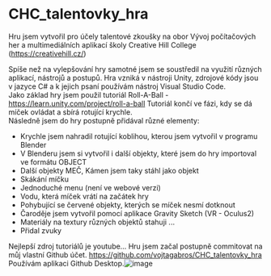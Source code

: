 # CHC_talentovky_hra
Hru jsem vytvořil pro účely talentové zkoušky na obor Vývoj počítačových her a multimediálních aplikací školy Creative Hill College (https://creativehill.cz/)

Spíše než na vylepšování hry samotné jsem se soustředil na využití různých aplikací,   nástrojů a postupů.   Hra vzniká v nástroji Unity, zdrojové kódy jsou v jazyce C# a k jejich psaní používám nástroj Visual Studio Code.     
Jako základ hry jsem použil tutoriál Roll-A-Ball - https://learn.unity.com/project/roll-a-ball Tutoriál končí ve fázi, kdy se dá míček ovládat a sbírá rotující krychle.      
Následně jsem do hry postupně přidával různé elementy:
  - Krychle jsem nahradil rotující koblihou, kterou jsem vytvořil v programu Blender 
  - V Blenderu jsem si vytvořil i další objekty, které jsem do hry importoval ve formátu OBJECT 
  - Další objekty MEČ, Kámen jsem taky stáhl jako objekt
  - Skákání míčku
  - Jednoduché menu (není ve webové verzi)
  - Vodu, která míček vrátí na začátek hry
  - Pohybující se červené objekty, kterých se míček nesmí dotknout 
  - Čaroděje jsem vytvořil pomocí aplikace Gravity Sketch (VR - Oculus2)
  - Materiály na textury různých objektů stahuji ...
  - Přidal zvuky

Nejlepší zdroj tutoriálů je youtube…
Hru jsem začal postupně commitovat na můj vlastní Github účet. https://github.com/vojtagabros/CHC_talentovky_hra Používám aplikaci Github Desktop.![image](https://user-images.githubusercontent.com/80451481/146416240-d2ac107c-14a2-4a9a-8c84-dbf769e57a38.png)
